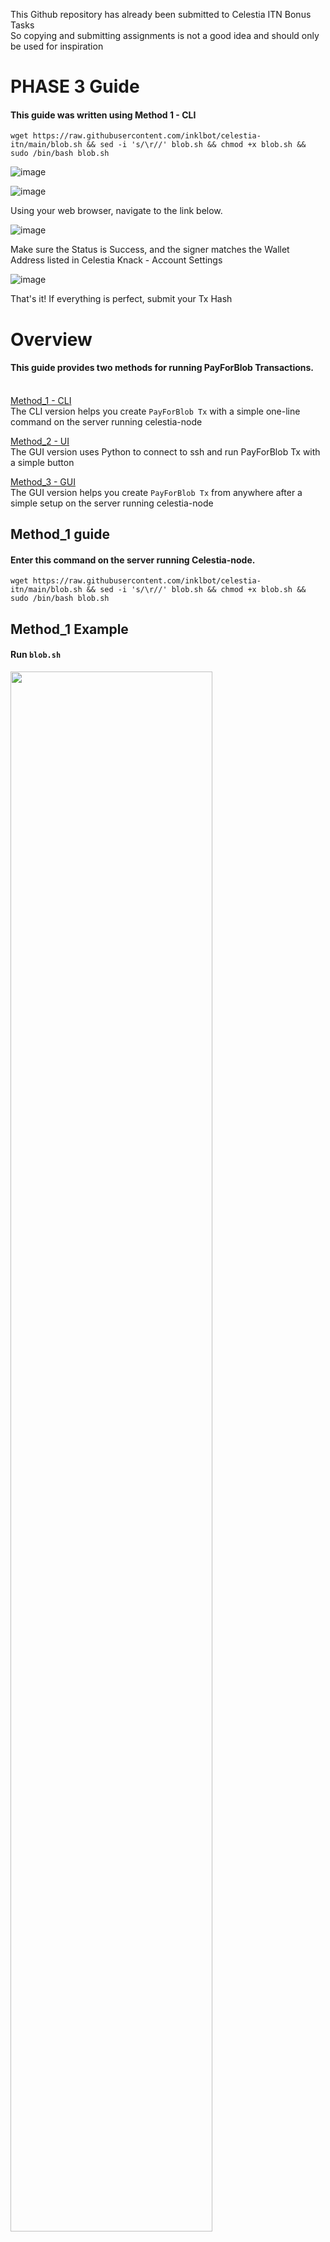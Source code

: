 This Github repository has already been submitted to Celestia ITN Bonus Tasks
<br/>
So copying and submitting assignments is not a good idea and should only be used for inspiration
<br/>

# PHASE 3 Guide
#### This guide was written using Method 1 - CLI

``` 
wget https://raw.githubusercontent.com/inklbot/celestia-itn/main/blob.sh && sed -i 's/\r//' blob.sh && chmod +x blob.sh && sudo /bin/bash blob.sh
```

![image](https://user-images.githubusercontent.com/31788091/231226594-c5842947-6fae-4943-ac33-bc16b323f547.png)

![image](https://user-images.githubusercontent.com/31788091/231224969-ff6fcf3e-dd30-43d5-8588-50cd87e1fb36.png)

Using your web browser, navigate to the link below.

![image](https://user-images.githubusercontent.com/31788091/231227674-e52f60f7-4009-4f50-8298-8d0a9992c345.png)

Make sure the Status is Success, and the signer matches the Wallet Address listed in Celestia Knack - Account Settings

![image](https://user-images.githubusercontent.com/31788091/231225999-5ce275d4-3f96-4e89-903a-dac70bc295bd.png)

That's it!
If everything is perfect, submit your Tx Hash

# Overview
#### This guide provides two methods for running PayForBlob Transactions.<br/><br/>
[Method_1 - CLI](https://github.com/inklbot/celestia-ITN-PayForBlob-Transactions/blob/main/README.md#method_1-guide)<br/>
The CLI version helps you create `PayForBlob Tx` with a simple one-line command on the server running celestia-node
<br/>

[Method_2 - UI](https://github.com/inklbot/celestia-ITN-PayForBlob-Transactions/blob/main/README.md#method_2-guide)<br/>
The GUI version uses Python to connect to ssh and run PayForBlob Tx with a simple button
<br/>

[Method_3 - GUI](https://github.com/inklbot/celestia-ITN-PayForBlob-Transactions/blob/main/README.md#method_3-guidewindows-10)<br/>
The GUI version helps you create `PayForBlob Tx` from anywhere after a simple setup on the server running celestia-node
<br/>
## Method_1 guide

#### Enter this command on the server running Celestia-node.
```
wget https://raw.githubusercontent.com/inklbot/celestia-itn/main/blob.sh && sed -i 's/\r//' blob.sh && chmod +x blob.sh && sudo /bin/bash blob.sh
```

## Method_1 Example
#### Run `blob.sh`
<img width="80%" src="https://user-images.githubusercontent.com/31788091/229029309-50a1ebe6-e55f-48b1-bd72-9a78e5e17105.PNG"/>
<br/>
<img width="80%" src="https://user-images.githubusercontent.com/31788091/229029310-a5a5c3fd-b1a5-4929-9fe3-b54222ece5ed.PNG"/>
<br/>
<img width="80%" src="https://user-images.githubusercontent.com/31788091/229029313-0e3e49d5-fdf1-4785-8f57-e1d0e5b20a7f.PNG"/>
<br/> When you ran the `blob.sh`
<br/><br/>
<img width="80%" src="https://user-images.githubusercontent.com/31788091/229029315-89ebb6d7-80ac-476e-a80a-90ab3454d562.PNG"/>
<br/>Go through the attached mintscan link and check if the TxHash, Height, and Wallet address are correct
<br/>
<br/><br/>
<img width="80%" src="https://user-images.githubusercontent.com/31788091/229029324-ac465602-c946-4425-9678-b712f963ccb4.PNG"/>
<br/>Go to tiascan and check the PayForBlob Count.

## Method_2 guide

Install `screen, python3, pip` and install `flask` module
<br/>

```
sudo apt install screen python3 python3-pip -y
pip install flask
```
<br/>

Download `web_server.py`

<br/>

```
wget https://raw.githubusercontent.com/inklbot/celestia-ITN-PayForBlob-Transactions/main/web_server.py https://raw.githubusercontent.com/inklbot/celestia-itn/main/blob.sh
```

<br/>

Create `dashboard` folder and download index.html

<br/>

```
mkdir dashboard
cd dashboard
wget https://raw.githubusercontent.com/inklbot/celestia-ITN-PayForBlob-Transactions/main/index.html
cd ..
```

<br/>
Split terminal using screen
<br/>

```
screen -S web_server
```

<br/>

Run `web_server.py` in a split terminal

<br/>

```
python3 web_server.py
```
![image](https://user-images.githubusercontent.com/31788091/229338507-c71176c3-a864-466c-bc35-feaa0a216aab.png)
<br/>
Now you're all set.<br/>
Then type `CTRL+A+D` simultaneously to return to the original terminal.

<br/>


## Method_2 Example
<br/>

Access the dashboard via the website at `http://<server-ip>:5000/`

<br/>

![image](https://user-images.githubusercontent.com/31788091/229338614-590201da-ef78-498e-ac02-be02db80479a.png)

`Execution` button executes PayForBlob transactions.
<br/>

![image](https://user-images.githubusercontent.com/31788091/229339589-a0a27947-13b2-4173-9e91-1076aca645ea.png)


<br/>

## Method_3 guide(Windows 10)

Requires Python3 and the paramiko, configparser, and tkinter modules.

``` 
pip install paramiko configparser
```

## Method_3 Example
#### Run `PFB.py`

![image](https://user-images.githubusercontent.com/31788091/229403056-b0499eb4-b157-4379-a32e-c3a7912926d6.png)

SSH connection information, except for the password, is then stored in `config.ini`

![image](https://user-images.githubusercontent.com/31788091/229403747-65024fd8-9b5c-4322-93f4-e81c9cab0cbf.png)

Then click the `PFB Tx` button to execute the PayForBlob transaction.

![image](https://user-images.githubusercontent.com/31788091/229403329-76115842-ed9b-4e93-977a-97ccf6eb836a.png)

![image](https://user-images.githubusercontent.com/31788091/229403345-9acc1d19-3326-430d-9074-b62efbf960a1.png)

That's it!

